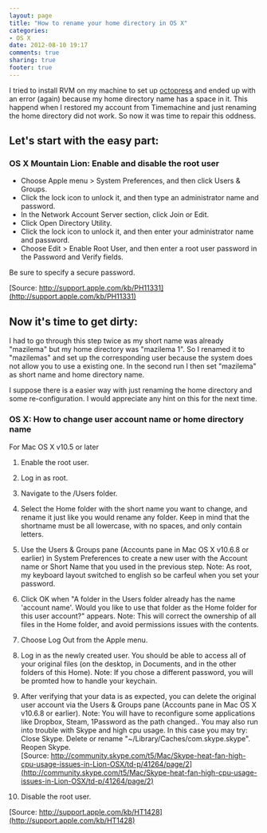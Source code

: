 ```yaml
---
layout: page
title: "How to rename your home directory in OS X"
categories: 
- OS X
date: 2012-08-10 19:17
comments: true
sharing: true
footer: true
---
```

I tried to install RVM on my machine to set up [octopress](http://octopress.org) and ended up with an error (again) because my home directory name has  a space in it. This happend when I restored my account from Timemachine and just renaming the home directory did not work. So now it was time to repair this oddness.

<!-- more -->

## Let's start with the easy part:

### OS X Mountain Lion: Enable and disable the root user 

* Choose Apple menu > System Preferences, and then click Users & Groups.
* Click the lock icon to unlock it, and then type an administrator name and password.
* In the Network Account Server section, click Join or Edit.
* Click Open Directory Utility.
* Click the lock icon to unlock it, and then enter your administrator name and password.
* Choose Edit > Enable Root User, and then enter a root user password in the Password and Verify fields.

Be sure to specify a secure password.

[Source: http://support.apple.com/kb/PH11331](http://support.apple.com/kb/PH11331)

## Now it's time to get dirty:

I had to go through this step twice as my short name was already "mazilema" but my home directory was "mazilema 1". So I renamed it to "mazilemas" and set up the corresponding user because the system does not  allow you to use a existing one. In the second run I then set "mazilema" as short name and home directory name.

I suppose there is a easier way with just renaming the home directory and some re-configuration. I would appreciate any hint on this for the next time.

### OS X: How to change user account name or home directory name 

For Mac OS X v10.5 or later

1. Enable the root user.
2. Log in as root.
3. Navigate to the /Users folder.
4. Select the Home folder with the short name you want to change, and rename it just like you would rename any folder. Keep in mind that the shortname must be all lowercase, with no spaces, and only contain letters.
5. Use the Users & Groups pane (Accounts pane in Mac OS X v10.6.8 or earlier) in System Preferences to create a new user with the Account name or Short Name that you used in the previous step.
Note: As root, my keyboard layout switched to english so be carfeul when you set your password.
6. Click OK when "A folder in the Users folder already has the name 'account name'. Would you like to use that folder as the Home folder for this user account?" appears. Note: This will correct the ownership of all files in the Home folder, and avoid permissions issues with the contents. 
7. Choose Log Out from the Apple menu.
8. Log in as the newly created user. You should be able to access all of your original files (on the desktop, in Documents, and in the other folders of this Home).
Note: If you chose a different password, you will be promted how to handle your keychain.
9. After verifying that your data is as expected, you can delete the original user account via the Users & Groups pane (Accounts pane in Mac OS X v10.6.8 or earlier).
Note: You will have to reconfigure some applications like Dropbox, Steam, 1Password as the path changed.. You may also run into trouble with Skype and high cpu usage. In this case you may try: Close Skype. Delete or rename "~/Library/Caches/com.skype.skype". Reopen Skype.<br />[Source: http://community.skype.com/t5/Mac/Skype-heat-fan-high-cpu-usage-issues-in-Lion-OSX/td-p/41264/page/2](http://community.skype.com/t5/Mac/Skype-heat-fan-high-cpu-usage-issues-in-Lion-OSX/td-p/41264/page/2)

10. Disable the root user.

[Source: http://support.apple.com/kb/HT1428](http://support.apple.com/kb/HT1428)